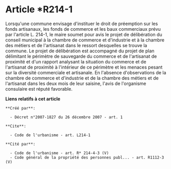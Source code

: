 # Article *R214-1

Lorsqu'une commune envisage d'instituer le droit de préemption sur les fonds artisanaux, les fonds de commerce et les baux
commerciaux prévu par l'article L. 214-1, le maire soumet pour avis le projet de délibération du conseil municipal à la
chambre de commerce et d'industrie et à la chambre des métiers et de l'artisanat dans le ressort desquelles se trouve la
commune. Le projet de délibération est accompagné du projet de plan délimitant le périmètre de sauvegarde du commerce et de
l'artisanat de proximité et d'un rapport analysant la situation du commerce et de l'artisanat de proximité à l'intérieur de
ce périmètre et les menaces pesant sur la diversité commerciale et artisanale. En l'absence d'observations de la chambre de
commerce et d'industrie et de la chambre des métiers et de l'artisanat dans les deux mois de leur saisine, l'avis de
l'organisme consulaire est réputé favorable.

**Liens relatifs à cet article**

	**Créé par**:

	  - Décret n°2007-1827 du 26 décembre 2007 - art. 1

	**Cite**:

	  - Code de l'urbanisme - art. L214-1

	**Cité par**:

	  - Code de l'urbanisme - art. R* 214-4-3 (V)
	  - Code général de la propriété des personnes publ... - art. R1112-3 (V)
